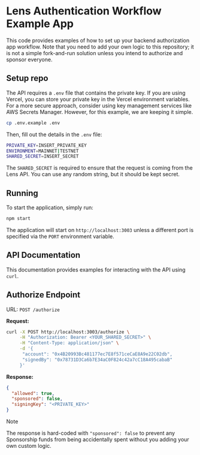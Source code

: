 # Lens Authentication Workflow Example App

This code provides examples of how to set up your backend authorization app workflow. Note that you need to add your own logic to this repository; it is not a simple fork-and-run solution unless you intend to authorize and sponsor everyone.

## Setup repo

The API requires a `.env` file that contains the private key. If you are using Vercel, you can store your private key in the Vercel environment variables. For a more secure approach, consider using key management services like AWS Secrets Manager. However, for this example, we are keeping it simple.

```bash
cp .env.example .env
```

Then, fill out the details in the `.env` file:

```bash
PRIVATE_KEY=INSERT_PRIVATE_KEY
ENVIRONMENT=MAINNET|TESTNET
SHARED_SECRET=INSERT_SECRET
```

The `SHARED_SECRET` is required to ensure that the request is coming from the Lens API. You can use any random string, but it should be kept secret.

## Running

To start the application, simply run:

```bash
npm start
```

The application will start on `http://localhost:3003` unless a different port is specified via the `PORT` environment variable.

## API Documentation

This documentation provides examples for interacting with the API using `curl`.

## Authorize Endpoint

URL: `POST /authorize`

**Request:**

```bash
curl -X POST http://localhost:3003/authorize \
     -H "Authorization: Bearer <YOUR_SHARED_SECRET>" \
     -H "Content-Type: application/json" \
     -d '{
      "account": "0x4B20993Bc481177ec7E8f571ceCaE8A9e22C02db",
      "signedBy": "0x78731D3Ca6b7E34aC0F824c42a7cC18A495cabaB"
     }'
```

**Response:**

```json
{
  "allowed": true,
  "sponsored": false,
  "signingKey": "<PRIVATE_KEY>"
}
```

> [!NOTE]
> The response is hard-coded with `"sponsored": false` to prevent any Sponsorship funds from being accidentally spent without you adding your own custom logic.

